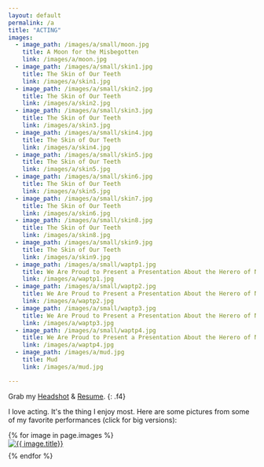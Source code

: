 ```yaml
---
layout: default
permalink: /a
title: "ACTING"
images:
  - image_path: /images/a/small/moon.jpg
    title: A Moon for the Misbegotten
    link: /images/a/moon.jpg
  - image_path: /images/a/small/skin1.jpg
    title: The Skin of Our Teeth
    link: /images/a/skin1.jpg
  - image_path: /images/a/small/skin2.jpg
    title: The Skin of Our Teeth
    link: /images/a/skin2.jpg
  - image_path: /images/a/small/skin3.jpg
    title: The Skin of Our Teeth
    link: /images/a/skin3.jpg
  - image_path: /images/a/small/skin4.jpg
    title: The Skin of Our Teeth
    link: /images/a/skin4.jpg
  - image_path: /images/a/small/skin5.jpg
    title: The Skin of Our Teeth
    link: /images/a/skin5.jpg
  - image_path: /images/a/small/skin6.jpg
    title: The Skin of Our Teeth
    link: /images/a/skin5.jpg
  - image_path: /images/a/small/skin7.jpg
    title: The Skin of Our Teeth
    link: /images/a/skin6.jpg
  - image_path: /images/a/small/skin8.jpg
    title: The Skin of Our Teeth
    link: /images/a/skin8.jpg
  - image_path: /images/a/small/skin9.jpg
    title: The Skin of Our Teeth
    link: /images/a/skin9.jpg
  - image_path: /images/a/small/waptp1.jpg
    title: We Are Proud to Present a Presentation About the Herero of Namibia, Formerly Known as South West Africa, From the German Sudwestafrika, Between the Years 1884-1915
    link: /images/a/waptp1.jpg
  - image_path: /images/a/small/waptp2.jpg
    title: We Are Proud to Present a Presentation About the Herero of Namibia, Formerly Known as South West Africa, From the German Sudwestafrika, Between the Years 1884-1915
    link: /images/a/waptp2.jpg
  - image_path: /images/a/small/waptp3.jpg
    title: We Are Proud to Present a Presentation About the Herero of Namibia, Formerly Known as South West Africa, From the German Sudwestafrika, Between the Years 1884-1915
    link: /images/a/waptp3.jpg
  - image_path: /images/a/small/waptp4.jpg
    title: We Are Proud to Present a Presentation About the Herero of Namibia, Formerly Known as South West Africa, From the German Sudwestafrika, Between the Years 1884-1915
    link: /images/a/waptp4.jpg
  - image_path: /images/a/mud.jpg
    title: Mud
    link: /images/a/mud.jpg

---
```


Grab my [Headshot](/images/cuddy_headshot.jpg) & [Resume](/files/cuddy_resume.pdf).
{: .f4}

I love acting. It's the thing I enjoy most. Here are some pictures from some of
my favorite performances (click for big versions):

<ul style="list-style:none; padding-left:0;" class="photo-gallery">
  {% for image in page.images %}
    <li style="padding-bottom:.5rem;">
      <a href="{{ image.link }}">
        <img src="{{ image.image_path }}" alt="{{ image.title}}"/>
      </a>
    </li>
  {% endfor %}
</ul>
